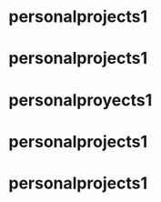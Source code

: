 # personalprojects1
# personalprojects1
# personalproyects1
# personalprojects1
# personalprojects1
